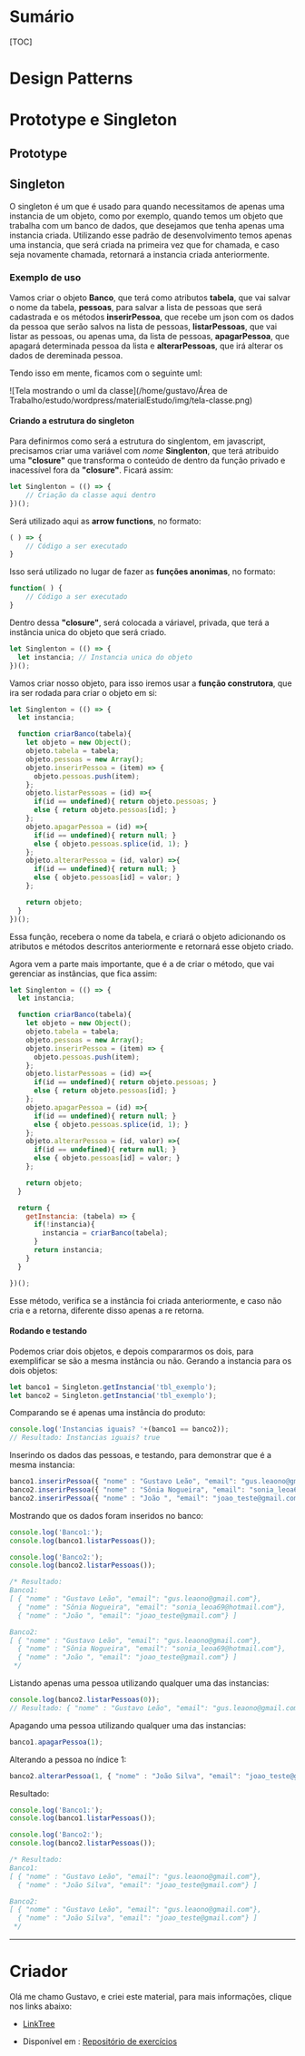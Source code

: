 # Sumário

[TOC]

# Design Patterns



# Prototype e Singleton



## Prototype



## Singleton

O singleton é um que é usado para quando necessitamos de apenas uma instancia de um objeto, como por exemplo, quando temos um objeto que trabalha com um banco de dados, que desejamos que tenha apenas uma instancia criada. Utilizando esse padrão de desenvolvimento temos apenas uma instancia, que será criada na primeira vez que for chamada, e caso seja novamente chamada, retornará a instancia criada anteriormente.

### Exemplo de uso

Vamos criar o objeto **Banco**, que terá como atributos **tabela**, que vai salvar o nome da tabela,  **pessoas**, para salvar a lista de pessoas que será cadastrada e os métodos **inserirPessoa**, que recebe um json com os dados da pessoa que serão salvos na lista de pessoas, **listarPessoas**, que vai listar as pessoas, ou apenas uma, da lista de pessoas, **apagarPessoa**, que apagará determinada pessoa da lista e **alterarPessoas**, que irá alterar os dados de dereminada pessoa.

Tendo isso em mente, ficamos com o seguinte uml:

![Tela mostrando o uml da classe](/home/gustavo/Área de Trabalho/estudo/wordpress/materialEstudo/img/tela-classe.png)

#### Criando a estrutura do singleton

Para definirmos como será a estrutura do singlentom, em javascript, precisamos criar uma variável com *nome* **Singlenton**, que terá atribuido uma **"closure"** que transforma o conteúdo de dentro da função privado e inacessível fora da **"closure"**. Ficará assim:

```javascript
let Singlenton = (() => {
	// Criação da classe aqui dentro
})();
```

Será utilizado aqui as **arrow functions**, no formato: 

```javascript
( ) => { 
	// Código a ser executado 
} 
```

Isso será utilizado no lugar de fazer as **funções anonimas**, no formato:

```javascript
function( ) { 
	// Código a ser executado 
}
```

Dentro dessa **"closure"**, será colocada a váriavel, privada, que terá a instância unica do objeto que será criado. 

```javascript
let Singlenton = (() => {
  let instancia; // Instancia unica do objeto
})();
```

Vamos criar nosso objeto, para isso iremos usar a **função construtora**, que ira ser rodada para criar o objeto em si:

```javascript 
let Singlenton = (() => {
  let instancia;

  function criarBanco(tabela){
    let objeto = new Object();
    objeto.tabela = tabela;
    objeto.pessoas = new Array();
    objeto.inserirPessoa = (item) => {
      objeto.pessoas.push(item);
    };
    objeto.listarPessoas = (id) =>{
      if(id == undefined){ return objeto.pessoas; }
      else { return objeto.pessoas[id]; }
    };
    objeto.apagarPessoa = (id) =>{
      if(id == undefined){ return null; }
      else { objeto.pessoas.splice(id, 1); }
    };
    objeto.alterarPessoa = (id, valor) =>{
      if(id == undefined){ return null; }
      else { objeto.pessoas[id] = valor; }
    };

    return objeto;
  }
})();
```

Essa função, recebera o nome da tabela, e criará o objeto adicionando os  atributos e métodos descritos anteriormente e retornará esse objeto criado.

Agora vem a parte mais importante, que é a de criar o método, que vai gerenciar as instâncias, que fica assim:

```javascript
let Singlenton = (() => {
  let instancia;

  function criarBanco(tabela){
    let objeto = new Object();
    objeto.tabela = tabela;
    objeto.pessoas = new Array();
    objeto.inserirPessoa = (item) => {
      objeto.pessoas.push(item);
    };
    objeto.listarPessoas = (id) =>{
      if(id == undefined){ return objeto.pessoas; }
      else { return objeto.pessoas[id]; }
    };
    objeto.apagarPessoa = (id) =>{
      if(id == undefined){ return null; }
      else { objeto.pessoas.splice(id, 1); }
    };
    objeto.alterarPessoa = (id, valor) =>{
      if(id == undefined){ return null; }
      else { objeto.pessoas[id] = valor; }
    };

    return objeto;
  }

  return {
    getInstancia: (tabela) => {
      if(!instancia){
        instancia = criarBanco(tabela);
      }
      return instancia;
    }
  }

})();
```

Esse método, verifica se a instância foi criada anteriormente, e caso não cria e a retorna, diferente disso apenas a re retorna.

#### Rodando e testando

Podemos criar dois objetos, e depois compararmos os dois, para exemplificar se são a mesma instância ou não. Gerando a instancia para os dois objetos:

```javascript
let banco1 = Singleton.getInstancia('tbl_exemplo');
let banco2 = Singleton.getInstancia('tbl_exemplo');
```

Comparando se é apenas uma instância do produto:

```javascript
console.log('Instancias iguais? '+(banco1 == banco2));
// Resultado: Instancias iguais? true
```

Inserindo os dados das pessoas, e testando, para demonstrar que é a mesma instancia:

```javascript
banco1.inserirPessoa({ "nome" : "Gustavo Leão", "email": "gus.leaono@gmail.com"});
banco2.inserirPessoa({ "nome" : "Sônia Nogueira", "email": "sonia_leoa69@hotmail.com"});
banco2.inserirPessoa({ "nome" : "João ", "email": "joao_teste@gmail.com"});
```



Mostrando que os dados foram inseridos no banco:

```javascript
console.log('Banco1:');
console.log(banco1.listarPessoas());

console.log('Banco2:');
console.log(banco2.listarPessoas());

/* Resultado:
Banco1:
[ { "nome" : "Gustavo Leão", "email": "gus.leaono@gmail.com"},
  { "nome" : "Sônia Nogueira", "email": "sonia_leoa69@hotmail.com"},
  { "nome" : "João ", "email": "joao_teste@gmail.com"} ]

Banco2:
[ { "nome" : "Gustavo Leão", "email": "gus.leaono@gmail.com"},
  { "nome" : "Sônia Nogueira", "email": "sonia_leoa69@hotmail.com"},
  { "nome" : "João ", "email": "joao_teste@gmail.com"} ]
 */


```

Listando apenas uma pessoa utilizando qualquer uma das instancias:

```javascript
console.log(banco2.listarPessoas(0));
// Resultado: { "nome" : "Gustavo Leão", "email": "gus.leaono@gmail.com"}
```

Apagando uma pessoa utilizando qualquer uma das instancias:

```javascript
banco1.apagarPessoa(1);
```

Alterando a pessoa no índice 1:

```javascript
banco2.alterarPessoa(1, { "nome" : "João Silva", "email": "joao_teste@gmail.com"});
```

Resultado:

```javascript
console.log('Banco1:');
console.log(banco1.listarPessoas());

console.log('Banco2:');
console.log(banco2.listarPessoas());

/* Resultado:
Banco1:
[ { "nome" : "Gustavo Leão", "email": "gus.leaono@gmail.com"},
  { "nome" : "João Silva", "email": "joao_teste@gmail.com"} ]

Banco2:
[ { "nome" : "Gustavo Leão", "email": "gus.leaono@gmail.com"},
  { "nome" : "João Silva", "email": "joao_teste@gmail.com"} ]
 */
```

***

# Criador

Olá me chamo Gustavo, e criei este material, para mais informações, clique nos links abaixo:

* [LinkTree](https://www.linktree.com.br/gusleaooliveira)


* Disponível em : [Repositório de exercícios](https://github.com/gusleaooliveira/materialEstudo)